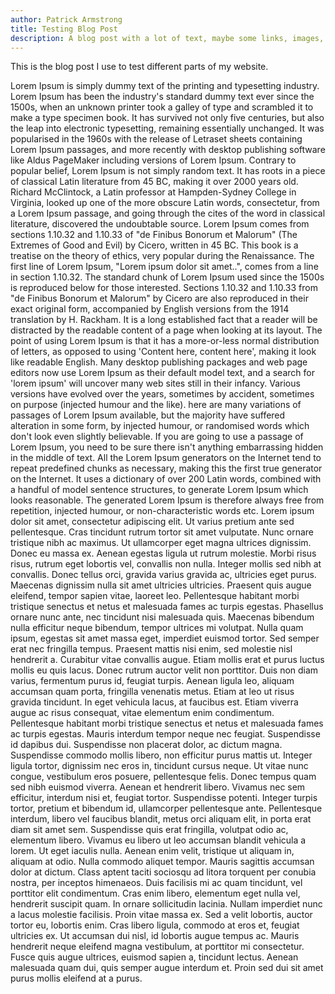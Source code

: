 ```yaml
---
author: Patrick Armstrong
title: Testing Blog Post
description: A blog post with a lot of text, maybe some links, images, audio-visual stuff, code blocks, etc...
---
```

This is the blog post I use to test different parts of my website.

Lorem Ipsum is simply dummy text of the printing and typesetting industry. Lorem Ipsum has been the industry's standard dummy text ever since the 1500s, when an unknown printer took a galley of type and scrambled it to make a type specimen book. It has survived not only five centuries, but also the leap into electronic typesetting, remaining essentially unchanged. It was popularised in the 1960s with the release of Letraset sheets containing Lorem Ipsum passages, and more recently with desktop publishing software like Aldus PageMaker including versions of Lorem Ipsum. Contrary to popular belief, Lorem Ipsum is not simply random text. It has roots in a piece of classical Latin literature from 45 BC, making it over 2000 years old. Richard McClintock, a Latin professor at Hampden-Sydney College in Virginia, looked up one of the more obscure Latin words, consectetur, from a Lorem Ipsum passage, and going through the cites of the word in classical literature, discovered the undoubtable source. Lorem Ipsum comes from sections 1.10.32 and 1.10.33 of "de Finibus Bonorum et Malorum" (The Extremes of Good and Evil) by Cicero, written in 45 BC. This book is a treatise on the theory of ethics, very popular during the Renaissance. The first line of Lorem Ipsum, "Lorem ipsum dolor sit amet..", comes from a line in section 1.10.32. The standard chunk of Lorem Ipsum used since the 1500s is reproduced below for those interested. Sections 1.10.32 and 1.10.33 from "de Finibus Bonorum et Malorum" by Cicero are also reproduced in their exact original form, accompanied by English versions from the 1914 translation by H. Rackham. It is a long established fact that a reader will be distracted by the readable content of a page when looking at its layout. The point of using Lorem Ipsum is that it has a more-or-less normal distribution of letters, as opposed to using 'Content here, content here', making it look like readable English. Many desktop publishing packages and web page editors now use Lorem Ipsum as their default model text, and a search for 'lorem ipsum' will uncover many web sites still in their infancy. Various versions have evolved over the years, sometimes by accident, sometimes on purpose (injected humour and the like). here are many variations of passages of Lorem Ipsum available, but the majority have suffered alteration in some form, by injected humour, or randomised words which don't look even slightly believable. If you are going to use a passage of Lorem Ipsum, you need to be sure there isn't anything embarrassing hidden in the middle of text. All the Lorem Ipsum generators on the Internet tend to repeat predefined chunks as necessary, making this the first true generator on the Internet. It uses a dictionary of over 200 Latin words, combined with a handful of model sentence structures, to generate Lorem Ipsum which looks reasonable. The generated Lorem Ipsum is therefore always free from repetition, injected humour, or non-characteristic words etc.
Lorem ipsum dolor sit amet, consectetur adipiscing elit. Ut varius pretium ante sed pellentesque. Cras tincidunt rutrum tortor sit amet vulputate. Nunc ornare tristique nibh ac maximus. Ut ullamcorper eget magna ultrices dignissim. Donec eu massa ex. Aenean egestas ligula ut rutrum molestie. Morbi risus risus, rutrum eget lobortis vel, convallis non nulla. Integer mollis sed nibh at convallis. Donec tellus orci, gravida varius gravida ac, ultricies eget purus.
Maecenas dignissim nulla sit amet ultricies ultricies. Praesent quis augue eleifend, tempor sapien vitae, laoreet leo. Pellentesque habitant morbi tristique senectus et netus et malesuada fames ac turpis egestas. Phasellus ornare nunc ante, nec tincidunt nisi malesuada quis. Maecenas bibendum nulla efficitur neque bibendum, tempor ultrices mi volutpat. Nulla quam ipsum, egestas sit amet massa eget, imperdiet euismod tortor. Sed semper erat nec fringilla tempus.
Praesent mattis nisi enim, sed molestie nisl hendrerit a. Curabitur vitae convallis augue. Etiam mollis erat et purus luctus mollis eu quis lacus. Donec rutrum auctor velit non porttitor. Duis non diam varius, fermentum purus id, feugiat turpis. Aenean ligula leo, aliquam accumsan quam porta, fringilla venenatis metus. Etiam at leo ut risus gravida tincidunt. In eget vehicula lacus, at faucibus est. Etiam viverra augue ac risus consequat, vitae elementum enim condimentum. Pellentesque habitant morbi tristique senectus et netus et malesuada fames ac turpis egestas. Mauris interdum tempor neque nec feugiat. Suspendisse id dapibus dui. Suspendisse non placerat dolor, ac dictum magna. Suspendisse commodo mollis libero, non efficitur purus mattis ut.
Integer ligula tortor, dignissim nec eros in, tincidunt cursus neque. Ut vitae nunc congue, vestibulum eros posuere, pellentesque felis. Donec tempus quam sed nibh euismod viverra. Aenean et hendrerit libero. Vivamus nec sem efficitur, interdum nisi et, feugiat tortor. Suspendisse potenti. Integer turpis tortor, pretium et bibendum id, ullamcorper pellentesque ante. Pellentesque interdum, libero vel faucibus blandit, metus orci aliquam elit, in porta erat diam sit amet sem. Suspendisse quis erat fringilla, volutpat odio ac, elementum libero. Vivamus eu libero ut leo accumsan blandit vehicula a lorem. Ut eget iaculis nulla. Aenean enim velit, tristique ut aliquam in, aliquam at odio. Nulla commodo aliquet tempor. Mauris sagittis accumsan dolor at dictum. Class aptent taciti sociosqu ad litora torquent per conubia nostra, per inceptos himenaeos.
Duis facilisis mi ac quam tincidunt, vel porttitor elit condimentum. Cras enim libero, elementum eget nulla vel, hendrerit suscipit quam. In ornare sollicitudin lacinia. Nullam imperdiet nunc a lacus molestie facilisis. Proin vitae massa ex. Sed a velit lobortis, auctor tortor eu, lobortis enim. Cras libero ligula, commodo at eros et, feugiat ultricies ex. Ut accumsan dui nisl, id lobortis augue tempus ac. Mauris hendrerit neque eleifend magna vestibulum, at porttitor mi consectetur. Fusce quis augue ultrices, euismod sapien a, tincidunt lectus. Aenean malesuada quam dui, quis semper augue interdum et. Proin sed dui sit amet purus mollis eleifend at a purus.

<div id="text"></div>
<script>
document.getElementById("text").innerHTML = "Text added by JavaScript code";
</script>
